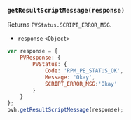 ### ``getResultScriptMessage(response)``
Returns `PVStatus.SCRIPT_ERROR_MSG`.
- `response` `<Object>`

```js
var response = {
	PVResponse: {
		PVStatus: {
			Code: 'RPM_PE_STATUS_OK',
			Message: 'Okay',
			SCRIPT_ERROR_MSG:'Okay'
		}
	}
};
pvh.getResultScriptMessage(response);
```